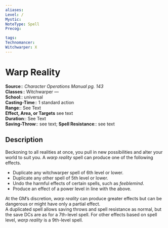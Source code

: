 ```yaml
---
aliases: 
Level: /
Mystic: 
NoteType: Spell
Precog: 

tags: 
Technomancer: 
Witchwarper: X
---
```


# Warp Reality

**Source**:: _Character Operations Manual pg. 143_  
**Classes**:: Witchwarper —  
**School**:: universal  
**Casting-Time**:: 1 standard action  
**Range**:: See Text  
**Effect, Area, or Targets** see text  
**Duration**:: See Text  
**Saving-Throw**:: see text;
**Spell Resistance**:: see text

## Description

Beckoning to all realities at once, you pull in new possibilities and alter your world to suit you. A _warp reality_ spell can produce one of the following effects.

-   Duplicate any witchwarper spell of 6th level or lower.
-   Duplicate any other spell of 5th level or lower.
-   Undo the harmful effects of certain spells, such as _feeblemind_.
-   Produce an effect of a power level in line with the above.

At the GM’s discretion, _warp reality_ can produce greater effects but can be dangerous or might have only a partial effect.  
A duplicated spell allows saving throws and spell resistance as normal, but the save DCs are as for a 7th-level spell. For other effects based on spell level, _warp reality_ is a 9th-level spell.
